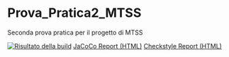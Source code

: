 # Prova_Pratica2_MTSS
Seconda prova pratica per il progetto di MTSS

[![Risultato della build](https://github.com/fabricenankam/Prova_Pratica2_MTSS/actions/workflows/build.yml/badge.svg?branch=develop)](https://github.com/fabricenankam/Prova_Pratica2_MTSS/actions/workflows/build.yml)
[JaCoCo Report (HTML)](https://github.com/fabricenankam/Prova_Pratica2_MTSS/actions)
[Checkstyle Report (HTML)](https://github.com/fabricenankam/Prova_Pratica2_MTSS/actions)
